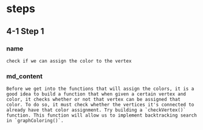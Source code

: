 <!-- title={checkVertex()} -->

<!-- concepts={Backtracking Search, Lists, For Loops} -->

<!--badges={Python:7,Algorithms:30}-->
# steps

## 4-1 Step 1

### name
```
check if we can assign the color to the vertex
```
### md_content
```
Before we get into the functions that will assign the colors, it is a good idea to build a function that when given a certain vertex and color, it checks whether or not that vertex can be assigned that color. To do so, it must check whether the vertices it's connected to already have that color assignment. Try building a `checkVertex()` function. This function will allow us to implement backtracking search in `graphColoring()`.
```
